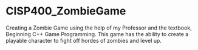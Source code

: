 # CISP400_ZombieGame
Creating a Zombie Game using the help of my Professor and the textbook, Beginning C++ Game Programming. This game has the ability to create a playable character to fight off hordes of zombies and level up. 
